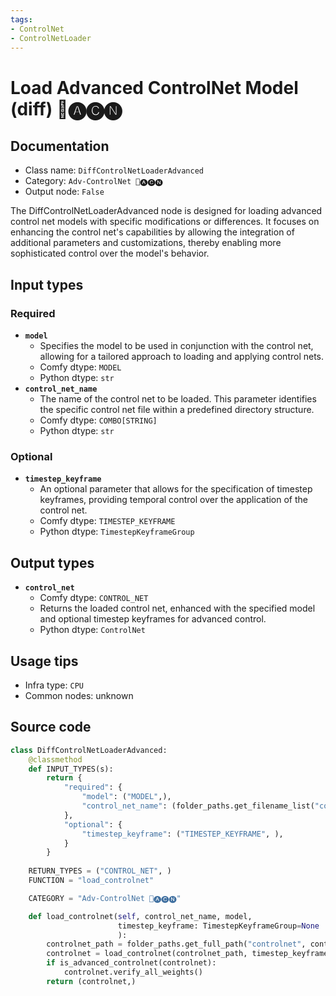 ```yaml
---
tags:
- ControlNet
- ControlNetLoader
---
```


# Load Advanced ControlNet Model (diff) 🛂🅐🅒🅝
## Documentation
- Class name: `DiffControlNetLoaderAdvanced`
- Category: `Adv-ControlNet 🛂🅐🅒🅝`
- Output node: `False`

The DiffControlNetLoaderAdvanced node is designed for loading advanced control net models with specific modifications or differences. It focuses on enhancing the control net's capabilities by allowing the integration of additional parameters and customizations, thereby enabling more sophisticated control over the model's behavior.
## Input types
### Required
- **`model`**
    - Specifies the model to be used in conjunction with the control net, allowing for a tailored approach to loading and applying control nets.
    - Comfy dtype: `MODEL`
    - Python dtype: `str`
- **`control_net_name`**
    - The name of the control net to be loaded. This parameter identifies the specific control net file within a predefined directory structure.
    - Comfy dtype: `COMBO[STRING]`
    - Python dtype: `str`
### Optional
- **`timestep_keyframe`**
    - An optional parameter that allows for the specification of timestep keyframes, providing temporal control over the application of the control net.
    - Comfy dtype: `TIMESTEP_KEYFRAME`
    - Python dtype: `TimestepKeyframeGroup`
## Output types
- **`control_net`**
    - Comfy dtype: `CONTROL_NET`
    - Returns the loaded control net, enhanced with the specified model and optional timestep keyframes for advanced control.
    - Python dtype: `ControlNet`
## Usage tips
- Infra type: `CPU`
- Common nodes: unknown


## Source code
```python
class DiffControlNetLoaderAdvanced:
    @classmethod
    def INPUT_TYPES(s):
        return {
            "required": {
                "model": ("MODEL",),
                "control_net_name": (folder_paths.get_filename_list("controlnet"), )
            },
            "optional": {
                "timestep_keyframe": ("TIMESTEP_KEYFRAME", ),
            }
        }
    
    RETURN_TYPES = ("CONTROL_NET", )
    FUNCTION = "load_controlnet"

    CATEGORY = "Adv-ControlNet 🛂🅐🅒🅝"

    def load_controlnet(self, control_net_name, model,
                        timestep_keyframe: TimestepKeyframeGroup=None
                        ):
        controlnet_path = folder_paths.get_full_path("controlnet", control_net_name)
        controlnet = load_controlnet(controlnet_path, timestep_keyframe, model)
        if is_advanced_controlnet(controlnet):
            controlnet.verify_all_weights()
        return (controlnet,)

```
